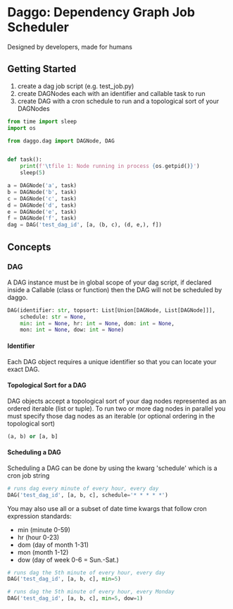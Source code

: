 # Daggo: Dependency Graph Job Scheduler
Designed by developers, made for humans

## Getting Started
1. create a dag job script (e.g. test_job.py)
2. create DAGNodes each with an identifier and callable task to run
3. create DAG with a cron schedule to run and a topological sort of your DAGNodes
```py
from time import sleep
import os

from daggo.dag import DAGNode, DAG


def task():
    print(f'\tfile 1: Node running in process {os.getpid()}')
    sleep(5)

a = DAGNode('a', task)
b = DAGNode('b', task)
c = DAGNode('c', task)
d = DAGNode('d', task)
e = DAGNode('e', task)
f = DAGNode('f', task)
dag = DAG('test_dag_id', [a, (b, c), (d, e,), f]) 
```

## Concepts
### DAG
A DAG instance must be in global scope of your dag script, if declared inside a Callable (class or function)
then the DAG will not be scheduled by daggo.
```py
DAG(identifier: str, topsort: List[Union[DAGNode, List[DAGNode]]],
    schedule: str = None,
    min: int = None, hr: int = None, dom: int = None,
    mon: int = None, dow: int = None)
```

#### Identifier
Each DAG object requires a unique identifier so that you can locate your exact DAG.

#### Topological Sort for a DAG
DAG objects accept a topological sort of your dag nodes represented as an ordered iterable (list or tuple).
To run two or more dag nodes in parallel you must specify those dag nodes as an iterable (or optional ordering in the topological sort)
```py
(a, b) or [a, b]
```

#### Scheduling a DAG
Scheduling a DAG can be done by using the kwarg 'schedule' which is a cron job string
```py
# runs dag every minute of every hour, every day
DAG('test_dag_id', [a, b, c], schedule='* * * * *')
```

You may also use all or a subset of date time kwargs that follow cron expression standards:
* min (minute 0-59)
* hr (hour 0-23)
* dom (day of month 1-31)
* mon (month 1-12)
* dow (day of week 0-6 = Sun.-Sat.)
```py
# runs dag the 5th minute of every hour, every day
DAG('test_dag_id', [a, b, c], min=5)

# runs dag the 5th minute of every hour, every Monday
DAG('test_dag_id', [a, b, c], min=5, dow=1)
```
